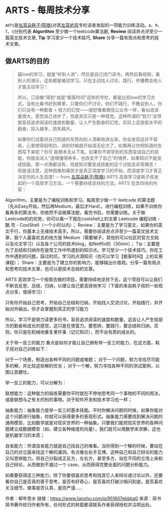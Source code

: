 # ARTS - 每周技术分享

`ARTS`是[左耳朵耗子(陈皓)](https://github.com/haoel)对其[左耳听风](https://time.geekbang.org/column/intro/48)专栏读者发起的一项能力训练活动。`A`、`R`、`T`、`S`分别代表 **Algorithm** 至少做一个leetcode算法题, **Review** 阅读并点评至少一篇英文技术文章, **Tip** 学习至少一个技术技巧, **Share** 分享一篇有观点和思考的技术文章。

## 做ARTS的目的

> 最low的学习，就是“听别人讲“，然后是自己闭门读书，再然后看视频，看别人的演示，这些都是被动学习。只在主动找人讨论、践行，传播教会他人才是主动学习！
> 
> 所以，订阅像“得到“或是“极客时间“这样的专栏，都是比较low的学习方式，没有比看书好到哪里，只要你们不讨论，你们不践行，不教会别人，你们只会有一种勤奋 > 努力的幻觉——就好像看微信公众号一样，看似阅读量很大，感觉自己进步了，但是其实只是一种错觉。这种所谓的“努力“会导致盲目追求阅读的速度和数量，让人产生勤奋的幻觉，实际上这是低水平的勤奋，投入越多，损失越大。
> 
> 如果你们试着将自己知道的东西向别人清晰地讲出来，你会发现这并不容易，心里想得挺明白，讲的时候就开始语无伦次了，如果再让你把知道的东西写下来呢？你可 能根本无从下笔。如果你不把学到的东西变成自己的技能，你就会进入“道理懂得再多，也改变不了自己“的境界，如果知识不能变成技能，那一点用都没有，但是知识要变成技能的这个过程会非常痛苦！ 但是请注意，这种困难和痛苦才是真正深度学习的开始，而深度学习才真正决定你的人生高度! -- from [左耳朵耗子(陈皓)](https://github.com/haoel)
ARTS 高效学习是耗子叔发起的一个高效学习方法，一个需要持续坚持的方法。ARTS 包含四块的内容：

Algorithm。主要是为了编程训练和学习。每周至少做一个 leetcode 的算法题（先从Easy开始，然后再Medium，最后才Hard）。进行编程训练，如果不训练你看再多的算法书，你依然不会做算法题，看完书后，你需要训练。关于做Leetcode的的优势，你可以看一下我在coolshell上的文章 Leetcode 编程训练 - 酷 壳 - CoolShell（一个小时以内）；
Review：主要是为了学习英文，如果你的英文不行，你基本上无缘技术高手。所以，需要你阅读并点评至少一篇英文技术文章，我个人最喜欢去的地方是 Medium（需要梯子，其他的可以社区的官方文档以及论文学习）以及各个公司的技术blog，如Netflix的（30min）；
Tip：主要是为了总结和归纳你在是常工作中所遇到的知识点。学习至少一个技术技巧。你在工作中遇到的问题，踩过的坑，学习的点滴知识（也可以学习【极客时间】上的实用课程）；
Share：主要是为了建立你的影响力，能够输出价值观。分享一篇有观点和思考的技术文章，也可以是技术总结的文章。

ARTS 高效学习一个按周去做的项目，需要持续地坚持下去，这个项目可以让我们不断去反思、总结、归纳，以便让自己更高效地学习（下面的来自耗子叔的一些观点分享，值得学习）：

只有你开始自己思考，开始自己总结和归纳，开始找人交流讨论，开始践行，并开始对外输出，你才会掌握到真正的学习能力


所以，学习不是努力读更多的书，盲目追求阅读的速度和数量，这会让人产生低层次的勤奋和成长的感觉，这只是在使蛮力。要思辨，要践行，要总结和归纳，否则，你只是在机械地重复某件事（记忆知识），而不会有质的成长的。

关于举一反三的能力
重点是如何才能让自己拥有举一反三的能力，在这方面，耗子叔对自己训练如下：

对于一个场景，制造出各种不同的问题或难题；
对于一个问题，努力寻找尽可能多的解，并比较这些解的优劣；
对于一个解，努力寻找各种不同的测试案例，以图让其健壮。

举一反三的能力，可以分解为：


联想能力：这种能力的锻炼需要你平时就在不停地思考同一个事物的不同的用法，或是联想与之有关的别的事物。对于软件开发和技术学习也一样；

抽象能力：抽象能力是举一反三的基本技能。平时你解决问题的时候，如果你能对这个问题进行抽象，你就可以获得更多的表现形式。抽象能力需要找到解决问题的通用模型，比如数学就是对现实世界的一种抽象。只要我们能把现实世界的各种问题建立成数据模型（如，建立各种维度的向量），我们就可以用数学来求解，这也是机器学习的本质；

自省能力：所谓自省能力就是自己找自己的难看。当你得到一个解的时候，要站在自己的对立面来找这个解的漏洞。有点像左右手互博。这种自己和自己辩论的能力又叫思辨能力。将自己分裂成正反方，左右方，甚至多方，站在不同的立场上来和自己辩论，从而做到不漏过一个 case，从而获得完整全面的问题分析能力。

如果要获得这三种能力，除了你要很喜欢思考和找其它人来辩论或讨论以外，还要看你自己是否真的善于思考，是否有好奇心，是否喜欢打破沙锅问到底，是否喜欢关注细节，做事是否认真，是否严谨……

作者：柳年思水
链接：https://www.jianshu.com/p/951607ebbba0
来源：简书
简书著作权归作者所有，任何形式的转载都请联系作者获得授权并注明出处。
